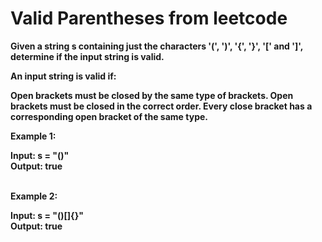 <h1>Valid Parentheses from leetcode</h1>
<b>Given a string s containing just the characters '(', ')', '{', '}', '[' and ']', determine if the input string is valid.

An input string is valid if:

Open brackets must be closed by the same type of brackets.
Open brackets must be closed in the correct order.
Every close bracket has a corresponding open bracket of the same type.
 

Example 1:

Input: s = "()"
<br>Output: true
  
<br>
 Example 2:

Input: s = "()[]{}"
<br>Output: true

